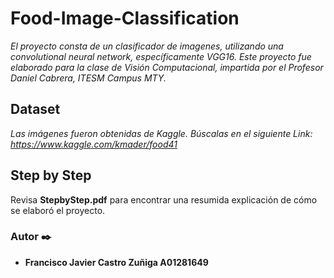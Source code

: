 # Food-Image-Classification

_El proyecto consta de un clasificador de imagenes, utilizando una convolutional neural network, específicamente VGG16. Este proyecto fue elaborado para la clase de Visión Computacional, impartida por el Profesor Daniel Cabrera, ITESM Campus MTY._

## Dataset

_Las imágenes fueron obtenidas de Kaggle. Búscalas en el siguiente Link: https://www.kaggle.com/kmader/food41_

## Step by Step
Revisa **StepbyStep.pdf** para encontrar una resumida explicación de cómo se elaboró el proyecto.

### Autor ✒️
* **Francisco Javier Castro Zuñiga A01281649**
